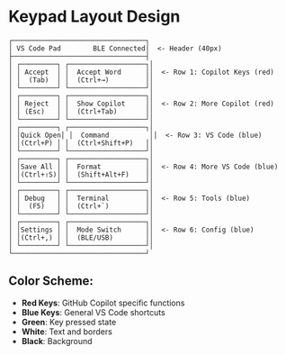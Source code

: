 # Keypad Layout Design

```
┌─────────────────────────────────┐
│ VS Code Pad        BLE Connected│  <- Header (40px)
├─────────────────────────────────┤
│ ┌─────────┐ ┌───────────────────┐│
│ │ Accept  │ │  Accept Word      ││  <- Row 1: Copilot Keys (red)
│ │  (Tab)  │ │  (Ctrl+→)         ││
│ └─────────┘ └───────────────────┘│
│ ┌─────────┐ ┌───────────────────┐│
│ │ Reject  │ │  Show Copilot     ││  <- Row 2: More Copilot (red)
│ │ (Esc)   │ │  (Ctrl+Tab)       ││
│ └─────────┘ └───────────────────┘│
│ ┌─────────┐ ┌───────────────────┐│
│ │Quick Open│ │  Command          ││  <- Row 3: VS Code (blue)
│ │(Ctrl+P) │ │  (Ctrl+Shift+P)   ││
│ └─────────┘ └───────────────────┘│
│ ┌─────────┐ ┌───────────────────┐│
│ │Save All │ │  Format           ││  <- Row 4: More VS Code (blue)
│ │(Ctrl+⇧S)│ │  (Shift+Alt+F)    ││
│ └─────────┘ └───────────────────┘│
│ ┌─────────┐ ┌───────────────────┐│
│ │ Debug   │ │  Terminal         ││  <- Row 5: Tools (blue)
│ │  (F5)   │ │  (Ctrl+`)         ││
│ └─────────┘ └───────────────────┘│
│ ┌─────────┐ ┌───────────────────┐│
│ │Settings │ │  Mode Switch      ││  <- Row 6: Config (blue)
│ │(Ctrl+,) │ │  (BLE/USB)        ││
│ └─────────┘ └───────────────────┘│
└─────────────────────────────────┘
```

## Color Scheme:
- **Red Keys**: GitHub Copilot specific functions
- **Blue Keys**: General VS Code shortcuts
- **Green**: Key pressed state
- **White**: Text and borders
- **Black**: Background